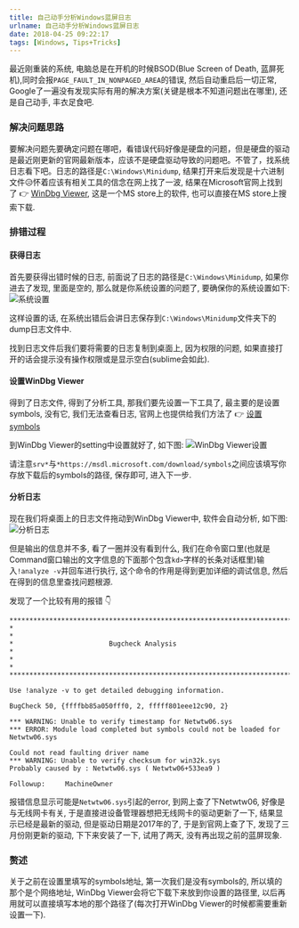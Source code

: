 ```yaml
---
title: 自己动手分析Windows蓝屏日志
urlname: 自己动手分析Windows蓝屏日志
date: 2018-04-25 09:22:17
tags: [Windows, Tips+Tricks]
---
```


最近刚重装的系统, 电脑总是在开机的时候BSOD(Blue Screen of Death, 蓝屏死机),同时会报`PAGE_FAULT_IN_NONPAGED_AREA`的错误, 然后自动重启后一切正常, Google了一遍没有发现实际有用的解决方案(关键是根本不知道问题出在哪里), 还是自己动手, 丰衣足食吧.

<!-- more -->

### 解决问题思路
要解决问题先要确定问题在哪吧，看错误代码好像是硬盘的问题，但是硬盘的驱动是最近刚更新的官网最新版本，应该不是硬盘驱动导致的问题吧。不管了，找系统日志看下吧。日志的路径是`C:\Windows\Minidump`, 结果打开来后发现是十六进制文件😥怀着应该有相关工具的信念在网上找了一波, 结果在Microsoft官网上找到了 👉 [WinDbg Viewer](https://microsoft.com/store/p/windbg/9pgjgd53tn86), 这是一个MS store上的软件, 也可以直接在MS store上搜索下载.

### 排错过程
#### 获得日志
首先要获得出错时候的日志, 前面说了日志的路径是`C:\Windows\Minidump`, 如果你进去了发现, 里面是空的, 那么就是你系统设置的问题了, 要确保你的系统设置如下:
![系统设置](https://cdn.safeandsound.cn/image/AnalysisBSODlog/systemSettings.png)

这样设置的话, 在系统出错后会讲日志保存到`C:\Windows\Minidump`文件夹下的dump日志文件中.

找到日志文件后我们要将需要的日志复制到桌面上, 因为权限的问题, 如果直接打开的话会提示没有操作权限或是显示空白(sublime会如此).

#### 设置WinDbg Viewer
得到了日志文件, 得到了分析工具, 那我们要先设置一下工具了, 最主要的是设置symbols, 没有它, 我们无法查看日志, 官网上也提供给我们方法了 👉 [设置symbols](https://docs.microsoft.com/zh-cn/windows-hardware/drivers/debugger/microsoft-public-symbols)

到WinDbg Viewer的setting中设置就好了, 如下图:
![WinDbg Viewer设置](https://cdn.safeandsound.cn/image/AnalysisBSODlog/DbgSetting.png)

请注意`srv*`与`*https://msdl.microsoft.com/download/symbols`之间应该填写你存放下载后的symbols的路径, 保存即可, 进入下一步.

#### 分析日志
现在我们将桌面上的日志文件拖动到WinDbg Viewer中, 软件会自动分析, 如下图:
![分析日志](https://cdn.safeandsound.cn/image/AnalysisBSODlog/dumpAnalysis.png)

但是输出的信息并不多, 看了一圈并没有看到什么, 我们在命令窗口里(也就是Command窗口输出的文字信息的下面那个包含`kd>`字样的长条对话框里)输入`!analyze -v`并回车进行执行, 这个命令的作用是得到更加详细的调试信息,  然后在得到的信息里查找问题根源.

发现了一个比较有用的报错 👇

```
*******************************************************************************
*                                                                             *
*                        Bugcheck Analysis                                    *
*                                                                             *
*******************************************************************************

Use !analyze -v to get detailed debugging information.

BugCheck 50, {ffffbb85a050fff0, 2, fffff801eee12c90, 2}

*** WARNING: Unable to verify timestamp for Netwtw06.sys
*** ERROR: Module load completed but symbols could not be loaded for Netwtw06.sys

Could not read faulting driver name
*** WARNING: Unable to verify checksum for win32k.sys
Probably caused by : Netwtw06.sys ( Netwtw06+533ea9 )

Followup:     MachineOwner
```

报错信息显示可能是`Netwtw06.sys`引起的error, 到网上查了下Netwtw06, 好像是与无线网卡有关, 于是直接进设备管理器想把无线网卡的驱动更新了一下, 结果显示已经是最新的驱动, 但是驱动日期是2017年的了, 于是到官网上查了下, 发现了三月份刚更新的驱动, 下下来安装了一下,  试用了两天, 没有再出现之前的蓝屏现象.

### 赘述
关于之前在设置里填写的symbols地址, 第一次我们是没有symbols的, 所以填的那个是个网络地址, WinDbg Viewer会将它下载下来放到你设置的路径里, 以后再用就可以直接填写本地的那个路径了(每次打开WinDbg Viewer的时候都需要重新设置一下).